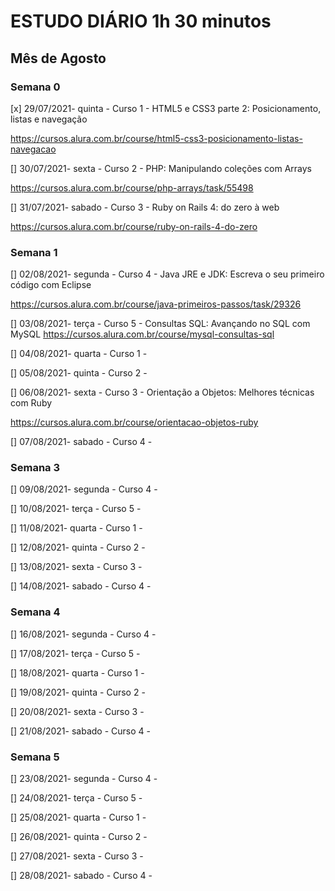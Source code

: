 # ESTUDO DIÁRIO 1h 30 minutos

## Mês de Agosto

### **Semana 0**

[x] 29/07/2021- quinta - Curso 1 - HTML5 e CSS3 parte 2: Posicionamento, listas e navegação

https://cursos.alura.com.br/course/html5-css3-posicionamento-listas-navegacao

[] 30/07/2021- sexta - Curso 2 - PHP: Manipulando coleções com Arrays

https://cursos.alura.com.br/course/php-arrays/task/55498

[] 31/07/2021- sabado - Curso 3 - Ruby on Rails 4: do zero à web

https://cursos.alura.com.br/course/ruby-on-rails-4-do-zero

### **Semana 1**

[] 02/08/2021- segunda - Curso 4 - Java JRE e JDK: Escreva o seu primeiro código com Eclipse

https://cursos.alura.com.br/course/java-primeiros-passos/task/29326

[] 03/08/2021- terça - Curso 5 - 
Consultas SQL: Avançando no SQL com MySQL
https://cursos.alura.com.br/course/mysql-consultas-sql

[] 04/08/2021- quarta - Curso 1 - 

[] 05/08/2021- quinta - Curso 2 - 

[] 06/08/2021- sexta - Curso 3 - Orientação a Objetos: Melhores técnicas com Ruby

https://cursos.alura.com.br/course/orientacao-objetos-ruby

[] 07/08/2021- sabado - Curso 4 - 

### **Semana 3**

[] 09/08/2021- segunda - Curso 4 - 

[] 10/08/2021- terça - Curso 5 - 

[] 11/08/2021- quarta - Curso 1 - 

[] 12/08/2021- quinta - Curso 2 - 

[] 13/08/2021- sexta - Curso 3 - 

[] 14/08/2021- sabado - Curso 4 - 


### **Semana 4**

[] 16/08/2021- segunda - Curso 4 - 

[] 17/08/2021- terça - Curso 5 - 

[] 18/08/2021- quarta - Curso 1 - 

[] 19/08/2021- quinta - Curso 2 - 

[] 20/08/2021- sexta - Curso 3 - 

[] 21/08/2021- sabado - Curso 4 - 

### **Semana 5**

[] 23/08/2021- segunda - Curso 4 - 

[] 24/08/2021- terça - Curso 5 - 

[] 25/08/2021- quarta - Curso 1 - 

[] 26/08/2021- quinta - Curso 2 - 

[] 27/08/2021- sexta - Curso 3 - 

[] 28/08/2021- sabado - Curso 4 - 
